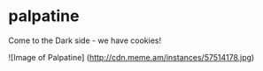 # palpatine
Come to the Dark side - we have cookies!

![Image of Palpatine]
(http://cdn.meme.am/instances/57514178.jpg)
